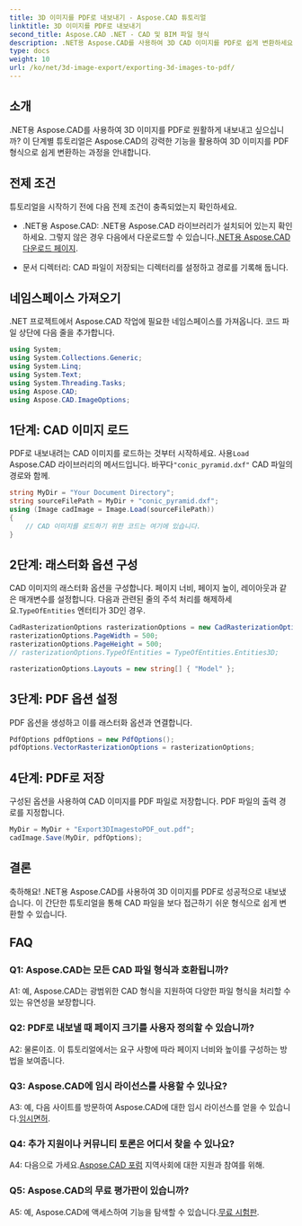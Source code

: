 ```yaml
---
title: 3D 이미지를 PDF로 내보내기 - Aspose.CAD 튜토리얼
linktitle: 3D 이미지를 PDF로 내보내기
second_title: Aspose.CAD .NET - CAD 및 BIM 파일 형식
description: .NET용 Aspose.CAD를 사용하여 3D CAD 이미지를 PDF로 쉽게 변환하세요. 원활한 PDF 내보내기를 위한 단계별 튜토리얼을 따르십시오.
type: docs
weight: 10
url: /ko/net/3d-image-export/exporting-3d-images-to-pdf/
---
```

## 소개

.NET용 Aspose.CAD를 사용하여 3D 이미지를 PDF로 원활하게 내보내고 싶으십니까? 이 단계별 튜토리얼은 Aspose.CAD의 강력한 기능을 활용하여 3D 이미지를 PDF 형식으로 쉽게 변환하는 과정을 안내합니다.

## 전제 조건

튜토리얼을 시작하기 전에 다음 전제 조건이 충족되었는지 확인하세요.

-  .NET용 Aspose.CAD: .NET용 Aspose.CAD 라이브러리가 설치되어 있는지 확인하세요. 그렇지 않은 경우 다음에서 다운로드할 수 있습니다.[.NET용 Aspose.CAD 다운로드 페이지](https://releases.aspose.com/cad/net/).

- 문서 디렉터리: CAD 파일이 저장되는 디렉터리를 설정하고 경로를 기록해 둡니다.

## 네임스페이스 가져오기

.NET 프로젝트에서 Aspose.CAD 작업에 필요한 네임스페이스를 가져옵니다. 코드 파일 상단에 다음 줄을 추가합니다.

```csharp
using System;
using System.Collections.Generic;
using System.Linq;
using System.Text;
using System.Threading.Tasks;
using Aspose.CAD;
using Aspose.CAD.ImageOptions;
```

## 1단계: CAD 이미지 로드

 PDF로 내보내려는 CAD 이미지를 로드하는 것부터 시작하세요. 사용`Load` Aspose.CAD 라이브러리의 메서드입니다. 바꾸다`"conic_pyramid.dxf"` CAD 파일의 경로와 함께.

```csharp
string MyDir = "Your Document Directory";
string sourceFilePath = MyDir + "conic_pyramid.dxf";
using (Image cadImage = Image.Load(sourceFilePath))
{
    // CAD 이미지를 로드하기 위한 코드는 여기에 있습니다.
}
```

## 2단계: 래스터화 옵션 구성

 CAD 이미지의 래스터화 옵션을 구성합니다. 페이지 너비, 페이지 높이, 레이아웃과 같은 매개변수를 설정합니다. 다음과 관련된 줄의 주석 처리를 해제하세요.`TypeOfEntities` 엔터티가 3D인 경우.

```csharp
CadRasterizationOptions rasterizationOptions = new CadRasterizationOptions();
rasterizationOptions.PageWidth = 500;
rasterizationOptions.PageHeight = 500;
// rasterizationOptions.TypeOfEntities = TypeOfEntities.Entities3D;

rasterizationOptions.Layouts = new string[] { "Model" };
```

## 3단계: PDF 옵션 설정

PDF 옵션을 생성하고 이를 래스터화 옵션과 연결합니다.

```csharp
PdfOptions pdfOptions = new PdfOptions();
pdfOptions.VectorRasterizationOptions = rasterizationOptions;
```

## 4단계: PDF로 저장

구성된 옵션을 사용하여 CAD 이미지를 PDF 파일로 저장합니다. PDF 파일의 출력 경로를 지정합니다.

```csharp
MyDir = MyDir + "Export3DImagestoPDF_out.pdf";
cadImage.Save(MyDir, pdfOptions);
```

## 결론

축하해요! .NET용 Aspose.CAD를 사용하여 3D 이미지를 PDF로 성공적으로 내보냈습니다. 이 간단한 튜토리얼을 통해 CAD 파일을 보다 접근하기 쉬운 형식으로 쉽게 변환할 수 있습니다.

## FAQ

### Q1: Aspose.CAD는 모든 CAD 파일 형식과 호환됩니까?

A1: 예, Aspose.CAD는 광범위한 CAD 형식을 지원하여 다양한 파일 형식을 처리할 수 있는 유연성을 보장합니다.

### Q2: PDF로 내보낼 때 페이지 크기를 사용자 정의할 수 있습니까?

A2: 물론이죠. 이 튜토리얼에서는 요구 사항에 따라 페이지 너비와 높이를 구성하는 방법을 보여줍니다.

### Q3: Aspose.CAD에 임시 라이선스를 사용할 수 있나요?

 A3: 예, 다음 사이트를 방문하여 Aspose.CAD에 대한 임시 라이선스를 얻을 수 있습니다.[임시면허](https://purchase.aspose.com/temporary-license/).

### Q4: 추가 지원이나 커뮤니티 토론은 어디서 찾을 수 있나요?

 A4: 다음으로 가세요.[Aspose.CAD 포럼](https://forum.aspose.com/c/cad/19) 지역사회에 대한 지원과 참여를 위해.

### Q5: Aspose.CAD의 무료 평가판이 있습니까?

 A5: 예, Aspose.CAD에 액세스하여 기능을 탐색할 수 있습니다.[무료 시험판](https://releases.aspose.com/).